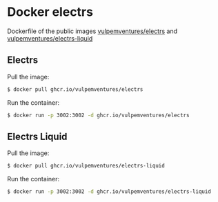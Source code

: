# Docker electrs

Dockerfile of the public images [vulpemventures/electrs](https://hub.docker.com/r/vulpemventures/electrs) and [vulpemventures/electrs-liquid](https://hub.docker.com/r/vulpemventures/electrs-liquid)


## Electrs

Pull the image:

```bash
$ docker pull ghcr.io/vulpemventures/electrs
```

Run the container:

```bash
$ docker run -p 3002:3002 -d ghcr.io/vulpemventures/electrs
```


## Electrs Liquid
 
Pull the image:

```bash
$ docker pull ghcr.io/vulpemventures/electrs-liquid
```

Run the container:

```bash
$ docker run -p 3002:3002 -d ghcr.io/vulpemventures/electrs-liquid
```
